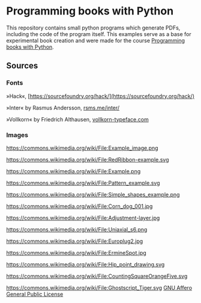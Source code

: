 # Programming books with Python

This repository contains small python programs which generate PDFs, including the code of the program itself. This examples serve as a base for experimental book creation and were made for the course [Programming books with Python](https://playground.uni-weimar.de/pbwp/).





## Sources

### Fonts

»Hack«, [https://sourcefoundry.org/hack/](https://sourcefoundry.org/hack/)

»Inter« by Rasmus Andersson, [rsms.me/inter/](https://rsms.me/inter/)

»Vollkorn« by Friedrich Althausen, [vollkorn-typeface.com](vollkorn-typeface.com)



### Images

https://commons.wikimedia.org/wiki/File:Example_image.png

https://commons.wikimedia.org/wiki/File:RedRibbon-example.svg

https://commons.wikimedia.org/wiki/File:Example.png

https://commons.wikimedia.org/wiki/File:Pattern_example.svg

https://commons.wikimedia.org/wiki/File:Simple_shapes_example.png 

https://commons.wikimedia.org/wiki/File:Corn_dog_001.jpg

https://commons.wikimedia.org/wiki/File:Adjustment-layer.jpg

https://commons.wikimedia.org/wiki/File:Uniaxial_s6.png

https://commons.wikimedia.org/wiki/File:Europlug2.jpg

https://commons.wikimedia.org/wiki/File:ErmineSpot.jpg

https://commons.wikimedia.org/wiki/File:Hip_point_drawing.svg

https://commons.wikimedia.org/wiki/File:CountingSquareOrangeFive.svg

https://commons.wikimedia.org/wiki/File:Ghostscript_Tiger.svg [GNU Affero General Public License](https://en.wikipedia.org/wiki/GNU_Affero_General_Public_License)

